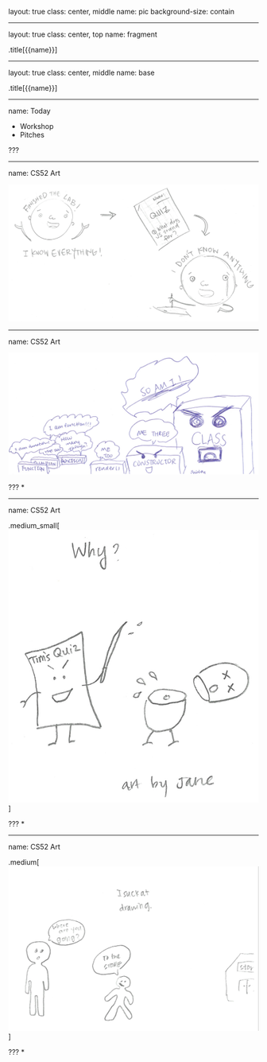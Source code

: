 layout: true
class: center, middle
name: pic
background-size: contain

---

layout: true
class: center, top
name: fragment

.title[{{name}}]

---
layout: true
class: center, middle
name: base

.title[{{name}}]


---
name: Today

* Workshop
* Pitches

???




---
name: CS52 Art


![](img/finishedthelab.jpg)





---
name: CS52 Art



![](img/functions.jpg)


???
*


---
name: CS52 Art



.medium_small[![](img/whyquiz.jpg)]


???
*



---
name: CS52 Art



.medium[![](img/store.jpg)]


???
*
